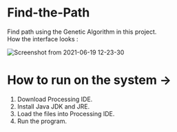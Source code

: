 # Find-the-Path
Find path using the Genetic Algorithm in this project.
<br>
How the interface looks : 

![Screenshot from 2021-06-19 12-23-30](https://user-images.githubusercontent.com/78170569/122634016-510a5d80-d0f9-11eb-8063-9b8629257134.png)

# How to run on the system ->
1. Download Processing IDE.
2. Install Java JDK and JRE.
3. Load the files into Processing IDE.
4. Run the program.
